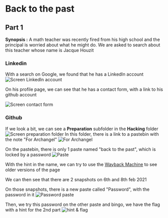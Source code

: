 # Back to the past

## Part 1

**Synopsis :** A math teacher was recently fired from his high school and the principal is worried about what he might do.
We are asked to search about this teacher whose name is Jacque Houzit

### Linkedin

With a search on Google, we found that he has a LinkedIn account
![Screen LinkedIn account](https://i.imgur.com/HOPR1Ug.png)


On his profile page, we can see that he has a contact form, with a link to his github account

![Screen contact form](https://i.imgur.com/VNpTkUA.png)

### Github

If we look a bit, we can see a **Preparation** subfolder in the **Hacking** folder 
![Screen preparation folder](https://i.imgur.com/yBBnB61.png)
In this folder, there is a link to a pastebin with the note "For Archangel"
![For Archangel](https://i.imgur.com/s4dsicI.png)

On the pastebin, there is only 1 paste named "back to the past", which is locked by a password
![Paste](https://i.imgur.com/lO9Xxf5.png)

With the hint in the name, we can try to use the [Wayback Machine](https://archive.org/web/) to see older versions of the page

We can then see that there are 2 snapshots on 6th and 8th feb 2021

On those snapshots, there is a new paste called "Password", with the password in it
![Password paste](https://i.imgur.com/ZfqoZhN.png)

Then, we try this password on the other paste and bingo, we have the flag with a hint for the 2nd part
![hint & flag](https://i.imgur.com/5tWM7im.png)